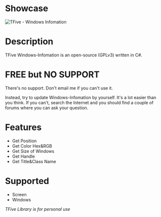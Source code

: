 # Showcase
![TFive - Windows Infomation](https://i.imgur.com/DiScod7.png)

# Description
TFive Windows-Infomation is an open-source (GPLv3) written in C#. 

# FREE but NO SUPPORT
There's no support. Don't email me if you can't use it.

Instead, try to update Windows-Infomation by yourself. It's a lot easier than you think. If you can't, search the Internet and you should find a couple of forums where you can ask your question.

# Features

 - Get Position
 - Get Color Hex&RGB
 - Get Size of Windows
 - Get Handle
 - Get Title&Class Name

# Supported

 - Screen
 - Windows
 
*TFive Library is for personal use*
